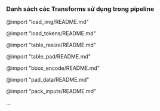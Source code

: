 ### Danh sách các Transforms sử dụng trong pipeline

@import "load_img/README.md"

@import "load_tokens/README.md"

@import "table_resize/README.md"

@import "table_pad/README.md"

@import "bbox_encode/README.md"

@import "pad_data/README.md"

@import "pack_inputs/README.md"

...